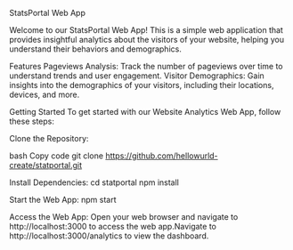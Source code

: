 <!-- @format -->

StatsPortal Web App

Welcome to our StatsPortal Web App! This is a simple web application that provides insightful analytics about the visitors of your website, helping you understand their behaviors and demographics.

Features
Pageviews Analysis: Track the number of pageviews over time to understand trends and user engagement.
Visitor Demographics: Gain insights into the demographics of your visitors, including their locations, devices, and more.

Getting Started
To get started with our Website Analytics Web App, follow these steps:

Clone the Repository:

bash
Copy code
git clone https://github.com/hellowurld-create/statportal.git

Install Dependencies:
cd statportal
npm install

Start the Web App:
npm start

Access the Web App:
Open your web browser and navigate to http://localhost:3000 to access the web app.Navigate to http://localhost:3000/analytics to view the dashboard.
